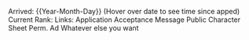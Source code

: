 Arrived: {{Year-Month-Day}}
(Hover over date to see time since apped)
Current Rank:
Links: 
	Application
	Acceptance Message
	Public Character Sheet
	Perm. Ad
	Whatever else you want
